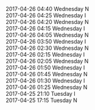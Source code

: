 2017-04-26 04:40 Wednesday  N  
2017-04-26 04:25 Wednesday  I  
2017-04-26 04:20 Wednesday  N  
2017-04-26 04:15 Wednesday  I  
2017-04-26 04:05 Wednesday  N  
2017-04-26 03:50 Wednesday  I  
2017-04-26 02:30 Wednesday  N  
2017-04-26 02:15 Wednesday  I  
2017-04-26 02:05 Wednesday  N  
2017-04-26 01:50 Wednesday  I  
2017-04-26 01:45 Wednesday  N  
2017-04-26 01:30 Wednesday  I  
2017-04-26 01:25 Wednesday  N  
2017-04-25 21:10 Tuesday  I  
2017-04-25 17:15 Tuesday  N  
